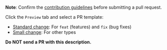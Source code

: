**Note**: Confirm the [contribution guidelines](https://autowarefoundation.github.io/autoware-documentation/main/contributing/) before submitting a pull request.

Click the `Preview` tab and select a PR template:

- [Standard change](?expand=1&template=standard-change.md): For `feat` (features) and `fix` (bug fixes)
- [Small change](?expand=1&template=small-change.md): For other types

**Do NOT send a PR with this description.**
